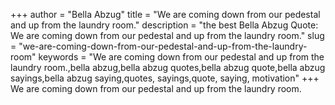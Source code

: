 +++
author = "Bella Abzug"
title = "We are coming down from our pedestal and up from the laundry room."
description = "the best Bella Abzug Quote: We are coming down from our pedestal and up from the laundry room."
slug = "we-are-coming-down-from-our-pedestal-and-up-from-the-laundry-room"
keywords = "We are coming down from our pedestal and up from the laundry room.,bella abzug,bella abzug quotes,bella abzug quote,bella abzug sayings,bella abzug saying,quotes, sayings,quote, saying, motivation"
+++
We are coming down from our pedestal and up from the laundry room.
